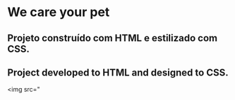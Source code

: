 <h1>We care your pet</h1>

<h2>Projeto construído com HTML e estilizado com CSS.</h2>
<h2>Project developed to HTML and designed to CSS.</h2>

<img src="
